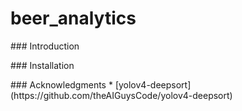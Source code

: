 # beer_analytics
<p></p>
### Introduction
<p></p>
### Installation
<p></p>
### Acknowledgments
  * [yolov4-deepsort](https://github.com/theAIGuysCode/yolov4-deepsort)
